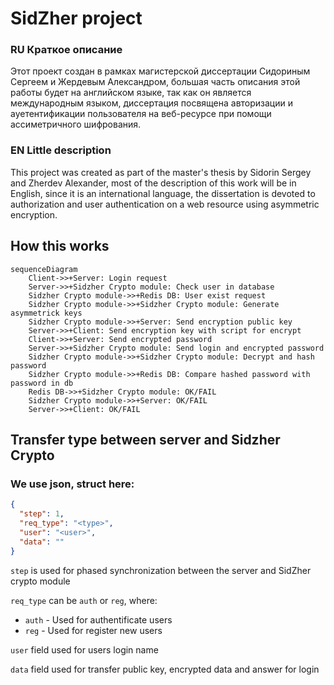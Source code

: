 # SidZher project

### RU Краткое описание
Этот проект создан в рамках магистерской диссертации Сидориным Сергеем и Жердевым Александром, большая часть описания этой работы будет на английском языке, так как он является международным языком, диссертация посвящена авторизации и ауетентификации пользователя на веб-ресурсе при помощи ассиметричного шифрования. 

### EN Little description
This project was created as part of the master's thesis by Sidorin Sergey and Zherdev Alexander, most of the description of this work will be in English, since it is an international language, the dissertation is devoted to authorization and user authentication on a web resource using asymmetric encryption.


## How this works
```mermaid
sequenceDiagram
    Client->>+Server: Login request
    Server->>+Sidzher Crypto module: Check user in database
    Sidzher Crypto module->>+Redis DB: User exist request
    Sidzher Crypto module->>+Sidzher Crypto module: Generate asymmetrick keys 
    Sidzher Crypto module->>+Server: Send encryption public key
    Server->>+Client: Send encryption key with script for encrypt
    Client->>+Server: Send encrypted password
    Server->>+Sidzher Crypto module: Send login and encrypted password
    Sidzher Crypto module->>+Sidzher Crypto module: Decrypt and hash password
    Sidzher Crypto module->>+Redis DB: Compare hashed password with password in db
    Redis DB->>+Sidzher Crypto module: OK/FAIL
    Sidzher Crypto module->>+Server: OK/FAIL
    Server->>+Client: OK/FAIL
```

## Transfer type between server and Sidzher Crypto

### We use json, struct here:

```json
{
  "step": 1,
  "req_type": "<type>",
  "user": "<user>",
  "data": ""
}

```

`step` is used for phased synchronization between the server and SidZher crypto module

`req_type` can be `auth` or `reg`, where:

- `auth` - Used for authentificate users
- `reg` - Used for register new users

`user` field used for users login name

`data` field used for transfer public key, encrypted data and answer for login

